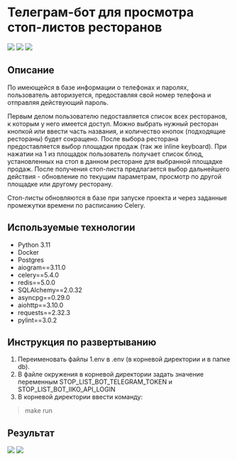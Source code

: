 ﻿#  Телеграм-бот для просмотра стоп-листов ресторанов #

![](https://github.com/katecapri/images-for-readme/blob/main/256.png) ![](https://github.com/katecapri/images-for-readme/blob/main/celery.png) ![](https://github.com/katecapri/images-for-readme/blob/main/docker.png)


##  Описание ##

По имеющейся в базе информации о телефонах и паролях, пользователь авторизуется, предоставляя свой номер телефона и отправляя действующий пароль. 

Первым делом пользователю педоставляется список всех ресторанов, к которым у него имеется доступ. Можно выбрать нужный ресторан кнопкой или ввести часть названия, и количество кнопок (подходящие рестораны) будет сокращено. После выбора ресторана предоставляется выбор площадки продаж (так же inline keyboard). При нажатии на 1 из площадок пользователь получает список блюд, установленных на стоп в данном ресторане для выбранной площадке продаж. После получения стоп-листа предлагается выбор дальнейшего действия - обновление по текущим параметрам, просмотр по другой площадке или другому ресторану.

Стоп-листы обновляются в базе при запуске проекта и через заданные промежутки времени по расписанию Celery.

##  Используемые технологии ##

- Python 3.11
- Docker
- Postgres
- aiogram==3.11.0
- celery==5.4.0
- redis==5.0.0
- SQLAlchemy==2.0.32
- asyncpg==0.29.0
- aiohttp==3.10.0
- requests==2.32.3
- pylint==3.0.2


##  Инструкция по развертыванию ##

1. Переименовать файлы 1.env в .env (в корневой директории и в папке db).
2. В файле окружения в корневой директории задать значение переменным STOP_LIST_BOT_TELEGRAM_TOKEN и STOP_LIST_BOT_IIKO_API_LOGIN
3. В корневой директории ввести команду:

> make run

##  Результат ##


![](https://github.com/katecapri/images-for-readme/blob/main/22.jpg)
![](https://github.com/katecapri/images-for-readme/blob/main/33.jpg)
